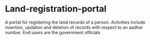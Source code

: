 # Land-registration-portal
A portal for registering the land records of a person. Activities include insertion, updation and deletion of records with respect to an aadhar number. End users are the government officials
